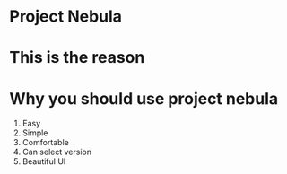 # Project Nebula
# This is the reason
# Why you should use project nebula

1. Easy
2. Simple
3. Comfortable
4. Can select version
5. Beautiful UI
